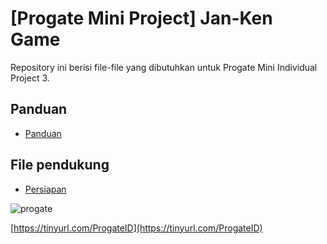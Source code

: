 # [Progate Mini Project] Jan-Ken Game
Repository ini berisi file-file yang dibutuhkan untuk Progate Mini Individual Project 3.

## Panduan
 * [Panduan](./Mini_Individual_Project_3_-_Jan-Ken_Game.pdf)

 ## File pendukung
 * [Persiapan](./Persiapan.rar)

![progate](https://github.com/user-attachments/assets/c44172fd-2a02-41c1-966e-3209f0157b89)

[https://tinyurl.com/ProgateID](https://tinyurl.com/ProgateID)
